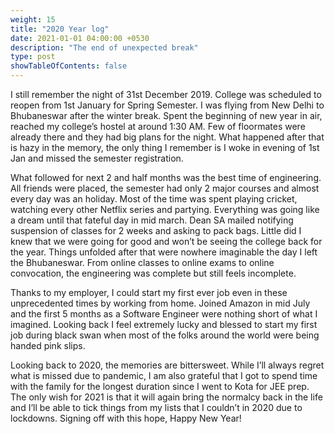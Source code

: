 ```yaml
---
weight: 15
title: "2020 Year log"
date: 2021-01-01 04:00:00 +0530
description: "The end of unexpected break"
type: post
showTableOfContents: false
---
```


I still remember the night of 31st December 2019. College was scheduled to reopen from 1st January for Spring Semester. I was flying from New Delhi to Bhubaneswar after the winter break. Spent the beginning of new year in air, reached my college’s hostel at around 1:30 AM. Few of floormates were already there and they had big plans for the night. What happened after that is hazy in the memory, the only thing I remember is I woke in evening of 1st Jan and missed the semester registration.

What followed for next 2 and half months was the best time of engineering. All friends were placed, the semester had only 2 major courses and almost every day was an holiday. Most of the time was spent playing cricket, watching every other Netflix series and partying. Everything was going like a dream until that fateful day in mid march. Dean SA mailed notifying suspension of classes for 2 weeks and asking to pack bags. Little did I knew that we were going for good and won’t be seeing the college back for the year. Things unfolded after that were nowhere imaginable the day I left the Bhubaneswar. From online classes to online exams to online convocation, the engineering was complete but still feels incomplete.

Thanks to my employer, I could start my first ever job even in these unprecedented times by working from home. Joined Amazon in mid July and the first 5 months as a Software Engineer were nothing short of what I imagined. Looking back I feel extremely lucky and blessed to start my first job during black swan when most of the folks around the world were being handed pink slips.

Looking back to 2020, the memories are bittersweet. While I’ll always regret what is missed due to pandemic, I am also grateful that I got to spend time with the family for the longest duration since I went to Kota for JEE prep. The only wish for 2021 is that it will again bring the normalcy back in the life and I’ll be able to tick things from my lists that I couldn’t in 2020 due to lockdowns. Signing off with this hope, Happy New Year!
